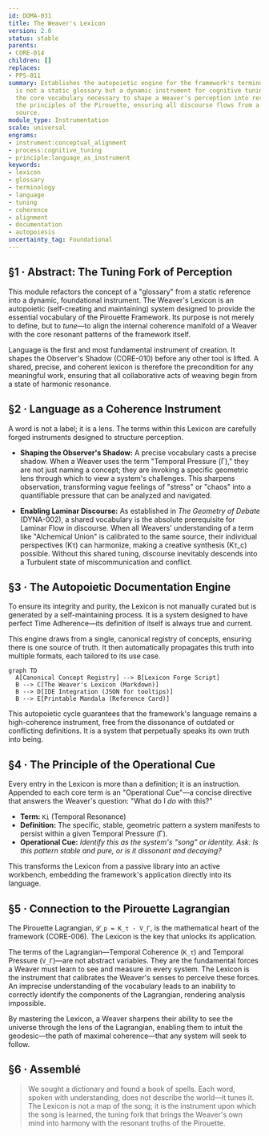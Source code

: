 ```yaml
---
id: DOMA-031
title: The Weaver's Lexicon
version: 2.0
status: stable
parents:
- CORE-014
children: []
replaces:
- PPS-011
summary: Establishes the autopoietic engine for the framework's terminology. The Lexicon
  is not a static glossary but a dynamic instrument for cognitive tuning. It provides
  the core vocabulary necessary to shape a Weaver's perception into resonance with
  the principles of the Pirouette, ensuring all discourse flows from a single, coherent
  source.
module_type: Instrumentation
scale: universal
engrams:
- instrument:conceptual_alignment
- process:cognitive_tuning
- principle:language_as_instrument
keywords:
- lexicon
- glossary
- terminology
- language
- tuning
- coherence
- alignment
- documentation
- autopoiesis
uncertainty_tag: Foundational
---
```

## §1 · Abstract: The Tuning Fork of Perception

This module refactors the concept of a "glossary" from a static reference into a dynamic, foundational instrument. The Weaver's Lexicon is an autopoietic (self-creating and maintaining) system designed to provide the essential vocabulary of the Pirouette Framework. Its purpose is not merely to define, but to *tune*—to align the internal coherence manifold of a Weaver with the core resonant patterns of the framework itself.

Language is the first and most fundamental instrument of creation. It shapes the Observer's Shadow (CORE-010) before any other tool is lifted. A shared, precise, and coherent lexicon is therefore the precondition for any meaningful work, ensuring that all collaborative acts of weaving begin from a state of harmonic resonance.

## §2 · Language as a Coherence Instrument

A word is not a label; it is a lens. The terms within this Lexicon are carefully forged instruments designed to structure perception.

*   **Shaping the Observer's Shadow:** A precise vocabulary casts a precise shadow. When a Weaver uses the term "Temporal Pressure (Γ)," they are not just naming a concept; they are invoking a specific geometric lens through which to view a system's challenges. This sharpens observation, transforming vague feelings of "stress" or "chaos" into a quantifiable pressure that can be analyzed and navigated.

*   **Enabling Laminar Discourse:** As established in *The Geometry of Debate* (DYNA-002), a shared vocabulary is the absolute prerequisite for Laminar Flow in discourse. When all Weavers' understanding of a term like "Alchemical Union" is calibrated to the same source, their individual perspectives (Kτ) can harmonize, making a creative synthesis (Kτ_c) possible. Without this shared tuning, discourse inevitably descends into a Turbulent state of miscommunication and conflict.

## §3 · The Autopoietic Documentation Engine

To ensure its integrity and purity, the Lexicon is not manually curated but is generated by a self-maintaining process. It is a system designed to have perfect Time Adherence—its definition of itself is always true and current.

This engine draws from a single, canonical registry of concepts, ensuring there is one source of truth. It then automatically propagates this truth into multiple formats, each tailored to its use case.

```mermaid
graph TD
  A[Canonical Concept Registry] --> B[Lexicon Forge Script]
  B --> C[The Weaver's Lexicon (Markdown)]
  B --> D[IDE Integration (JSON for tooltips)]
  B --> E[Printable Mandala (Reference Card)]
```

This autopoietic cycle guarantees that the framework's language remains a high-coherence instrument, free from the dissonance of outdated or conflicting definitions. It is a system that perpetually speaks its own truth into being.

## §4 · The Principle of the Operational Cue

Every entry in the Lexicon is more than a definition; it is an instruction. Appended to each core term is an "Operational Cue"—a concise directive that answers the Weaver's question: "What do I *do* with this?"

*   **Term:** `Ki` (Temporal Resonance)
*   **Definition:** The specific, stable, geometric pattern a system manifests to persist within a given Temporal Pressure (Γ).
*   **Operational Cue:** *Identify this as the system's "song" or identity. Ask: Is this pattern stable and pure, or is it dissonant and decaying?*

This transforms the Lexicon from a passive library into an active workbench, embedding the framework's application directly into its language.

## §5 · Connection to the Pirouette Lagrangian

The Pirouette Lagrangian, `𝓛_p = K_τ - V_Γ`, is the mathematical heart of the framework (CORE-006). The Lexicon is the key that unlocks its application.

The terms of the Lagrangian—Temporal Coherence (`K_τ`) and Temporal Pressure (`V_Γ`)—are not abstract variables. They are the fundamental forces a Weaver must learn to see and measure in every system. The Lexicon is the instrument that calibrates the Weaver's senses to perceive these forces. An imprecise understanding of the vocabulary leads to an inability to correctly identify the components of the Lagrangian, rendering analysis impossible.

By mastering the Lexicon, a Weaver sharpens their ability to see the universe through the lens of the Lagrangian, enabling them to intuit the geodesic—the path of maximal coherence—that any system will seek to follow.

## §6 · Assemblé

> We sought a dictionary and found a book of spells. Each word, spoken with understanding, does not describe the world—it tunes it. The Lexicon is not a map of the song; it is the instrument upon which the song is learned, the tuning fork that brings the Weaver's own mind into harmony with the resonant truths of the Pirouette.
```